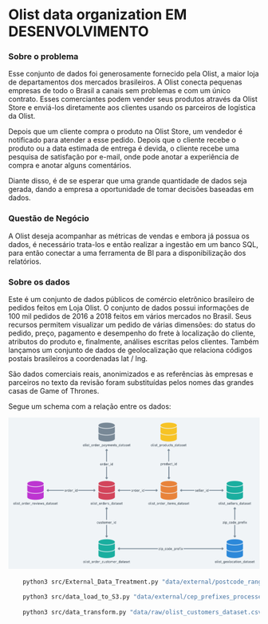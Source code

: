 # Olist data organization EM DESENVOLVIMENTO

### Sobre o problema
Esse conjunto de dados foi generosamente fornecido pela Olist, a maior loja de 
departamentos dos mercados brasileiros. A Olist conecta pequenas empresas de
todo o Brasil a canais sem problemas e com um único contrato. Esses 
comerciantes podem vender seus produtos através da Olist Store e enviá-los
diretamente aos clientes usando os parceiros de logística da Olist.

Depois que um cliente compra o produto na Olist Store, um vendedor é notificado 
para atender a esse pedido. Depois que o cliente recebe o produto ou a data 
estimada de entrega é devida, o cliente recebe uma pesquisa de satisfação por 
e-mail, onde pode anotar a experiência de compra e anotar alguns comentários.

Diante disso, é de se esperar que uma grande quantidade de dados seja gerada,
dando a empresa a oportunidade de tomar decisões baseadas em dados. 

### Questão de Negócio
A Olist deseja acompanhar as métricas de vendas e embora já possua os dados, é 
necessário trata-los e então realizar a ingestão em um banco SQL, para então 
conectar a uma ferramenta de BI para a disponibilização dos relatórios.

### Sobre os dados
Este é um conjunto de dados públicos de comércio eletrônico brasileiro de 
pedidos feitos em Loja Olist. O conjunto de dados possui informações de 100 mil 
pedidos de 2016 a 2018 feitos em vários mercados no Brasil. Seus recursos 
permitem visualizar um pedido de várias dimensões: do status do pedido, preço, 
pagamento e desempenho do frete à localização do cliente, atributos do produto 
e, finalmente, análises escritas pelos clientes. Também lançamos um conjunto de 
dados de geolocalização que relaciona códigos postais brasileiros a coordenadas
lat / lng.

São dados comerciais reais, anonimizados e as referências às empresas e 
parceiros no texto da revisão foram substituídas pelos nomes das grandes casas 
de Game of Thrones.

Segue um schema com a relação entre os dados:

![sch](images/schema.png)

```sh
    python3 src/External_Data_Treatment.py "data/external/postcode_ranges.xlsx - Sheet1.csv"
```

```sh
    python3 src/data_load_to_S3.py "data/external/cep_prefixes_processed.parquet/part-00000-e1039c27-02fe-4cf3-bb9a-1f38f844fea9-c000.snappy.parquet" "elasticbeanstalk-sa-east-1-239752289020" "external/cep_prefixes_processed.parquet"
```
```sh
    python3 src/data_transform.py "data/raw/olist_customers_dataset.csv" "data/raw/olist_geolocation_dataset.csv" "data/raw/olist_order_items_dataset.csv" "data/raw/olist_order_payments_dataset.csv" "data/raw/olist_orders_dataset.csv" "data/raw/olist_products_dataset.csv" "data/raw/olist_sellers_dataset.csv" "data/external/cep_prefixes_processed.parquet/part-00000-e1039c27-02fe-4cf3-bb9a-1f38f844fea9-c000.snappy.parquet"
```    
